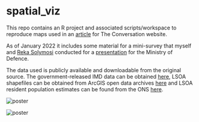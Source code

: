 # spatial_viz

This repo contains an R project and associated scripts/workspace to reproduce maps used in an [article](https://theconversation.com/even-the-most-beautiful-maps-can-be-misleading-126474) for The Conversation website.

As of January 2022 it includes some material for a mini-survey that myself and [Reka Solymosi](https://rekadata.net/) conducted for a [presentation](https://rekadata.net/talks/mod_presentation.html#1) for the Ministry of Defence.

The data used is publicly available and downloadable from the original source. The government-released IMD data can be obtained [here](https://assets.publishing.service.gov.uk/government/uploads/system/uploads/attachment_data/file/840424/File_7_-_All_IoD2019_Scores__Ranks__Deciles_and_Population_Denominators_1.csv), LSOA shapefiles can be obtained from ArcGIS open data archives [here](https://opendata.arcgis.com/datasets/da831f80764346889837c72508f046fa_3.zip?outSR=%7B%22latestWkid%22%3A27700%2C%22wkid%22%3A27700%7D) and LSOA resident population estimates can be found from the ONS [here](https://www.ons.gov.uk/peoplepopulationandcommunity/populationandmigration/populationestimates/datasets/lowersuperoutputareamidyearpopulationestimates).

![poster](visuals/triplets.jpeg)

![poster](visuals/triplets_cb.jpeg)
